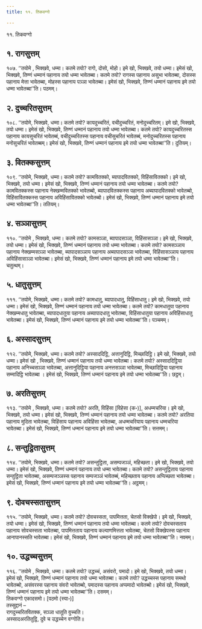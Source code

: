```yaml
---
title: ११. तिकवग्गो

---
```

११. तिकवग्गो  


## १. रागसुत्तम्

१०७. ‘‘तयोमे , भिक्खवे, धम्मा। कतमे तयो? रागो, दोसो, मोहो। इमे खो, भिक्खवे, तयो धम्मा। इमेसं खो, भिक्खवे, तिण्णं धम्मानं पहानाय तयो धम्मा भावेतब्बा। कतमे तयो? रागस्स पहानाय असुभा भावेतब्बा, दोसस्स पहानाय मेत्ता भावेतब्बा, मोहस्स पहानाय पञ्ञा भावेतब्बा। इमेसं खो, भिक्खवे, तिण्णं धम्मानं पहानाय इमे तयो धम्मा भावेतब्बा’’ति। पठमम्।  


## २. दुच्चरितसुत्तम्

१०८. ‘‘तयोमे, भिक्खवे, धम्मा। कतमे तयो? कायदुच्चरितं, वचीदुच्चरितं, मनोदुच्चरितम्। इमे खो, भिक्खवे, तयो धम्मा। इमेसं खो, भिक्खवे, तिण्णं धम्मानं पहानाय तयो धम्मा भावेतब्बा। कतमे तयो? कायदुच्चरितस्स पहानाय कायसुचरितं भावेतब्बं, वचीदुच्चरितस्स पहानाय वचीसुचरितं भावेतब्बं, मनोदुच्चरितस्स पहानाय मनोसुचरितं भावेतब्बम्। इमेसं खो, भिक्खवे, तिण्णं धम्मानं पहानाय इमे तयो धम्मा भावेतब्बा’’ति। दुतियम्।  


## ३. वितक्कसुत्तम्

१०९. ‘‘तयोमे, भिक्खवे, धम्मा। कतमे तयो? कामवितक्को, ब्यापादवितक्को, विहिंसावितक्को। इमे खो, भिक्खवे, तयो धम्मा। इमेसं खो, भिक्खवे, तिण्णं धम्मानं पहानाय तयो धम्मा भावेतब्बा। कतमे तयो? कामवितक्कस्स पहानाय नेक्खम्मवितक्को भावेतब्बो, ब्यापादवितक्कस्स पहानाय अब्यापादवितक्को भावेतब्बो, विहिंसावितक्कस्स पहानाय अविहिंसावितक्को भावेतब्बो। इमेसं खो, भिक्खवे, तिण्णं धम्मानं पहानाय इमे तयो धम्मा भावेतब्बा’’ति। ततियम्।  


## ४. सञ्ञासुत्तम्

११०. ‘‘तयोमे , भिक्खवे, धम्मा। कतमे तयो? कामसञ्ञा, ब्यापादसञ्ञा, विहिंसासञ्ञा। इमे खो, भिक्खवे, तयो धम्मा। इमेसं खो, भिक्खवे, तिण्णं धम्मानं पहानाय तयो धम्मा भावेतब्बा। कतमे तयो? कामसञ्ञाय पहानाय नेक्खम्मसञ्ञा भावेतब्बा, ब्यापादसञ्ञाय पहानाय अब्यापादसञ्ञा भावेतब्बा, विहिंसासञ्ञाय पहानाय अविहिंसासञ्ञा भावेतब्बा। इमेसं खो, भिक्खवे, तिण्णं धम्मानं पहानाय इमे तयो धम्मा भावेतब्बा’’ति। चतुत्थम्।  


## ५. धातुसुत्तम्

१११. ‘‘तयोमे, भिक्खवे, धम्मा। कतमे तयो? कामधातु, ब्यापादधातु, विहिंसाधातु। इमे खो, भिक्खवे, तयो धम्मा। इमेसं खो, भिक्खवे, तिण्णं धम्मानं पहानाय तयो धम्मा भावेतब्बा। कतमे तयो? कामधातुया पहानाय नेक्खम्मधातु भावेतब्बा, ब्यापादधातुया पहानाय अब्यापादधातु भावेतब्बा, विहिंसाधातुया पहानाय अविहिंसाधातु भावेतब्बा। इमेसं खो, भिक्खवे, तिण्णं धम्मानं पहानाय इमे तयो धम्मा भावेतब्बा’’ति। पञ्चमम्।  


## ६. अस्सादसुत्तम्

११२. ‘‘तयोमे, भिक्खवे, धम्मा। कतमे तयो? अस्साददिट्ठि, अत्तानुदिट्ठि, मिच्छादिट्ठि। इमे खो, भिक्खवे, तयो धम्मा। इमेसं खो , भिक्खवे, तिण्णं धम्मानं पहानाय तयो धम्मा भावेतब्बा। कतमे तयो? अस्साददिट्ठिया पहानाय अनिच्चसञ्ञा भावेतब्बा, अत्तानुदिट्ठिया पहानाय अनत्तसञ्ञा भावेतब्बा, मिच्छादिट्ठिया पहानाय सम्मादिट्ठि भावेतब्बा । इमेसं खो, भिक्खवे, तिण्णं धम्मानं पहानाय इमे तयो धम्मा भावेतब्बा’’ति। छट्ठम्।  


## ७. अरतिसुत्तम्

११३. ‘‘तयोमे , भिक्खवे, धम्मा। कतमे तयो? अरति, विहिंसा [विहेसा (क॰)], अधम्मचरिया। इमे खो, भिक्खवे, तयो धम्मा। इमेसं खो, भिक्खवे, तिण्णं धम्मानं पहानाय तयो धम्मा भावेतब्बा। कतमे तयो? अरतिया पहानाय मुदिता भावेतब्बा, विहिंसाय पहानाय अविहिंसा भावेतब्बा, अधम्मचरियाय पहानाय धम्मचरिया भावेतब्बा। इमेसं खो, भिक्खवे, तिण्णं धम्मानं पहानाय इमे तयो धम्मा भावेतब्बा’’ति। सत्तमम्।  


## ८. सन्तुट्ठितासुत्तम्

११४. ‘‘तयोमे, भिक्खवे, धम्मा। कतमे तयो? असन्तुट्ठिता, असम्पजञ्ञं, महिच्छता। इमे खो, भिक्खवे, तयो धम्मा। इमेसं खो, भिक्खवे, तिण्णं धम्मानं पहानाय तयो धम्मा भावेतब्बा। कतमे तयो? असन्तुट्ठिताय पहानाय सन्तुट्ठिता भावेतब्बा, असम्पजञ्ञस्स पहानाय सम्पजञ्ञं भावेतब्बं, महिच्छताय पहानाय अप्पिच्छता भावेतब्बा। इमेसं खो, भिक्खवे, तिण्णं धम्मानं पहानाय इमे तयो धम्मा भावेतब्बा’’ति। अट्ठमम्।  


## ९. दोवचस्सतासुत्तम्

११५. ‘‘तयोमे, भिक्खवे, धम्मा। कतमे तयो? दोवचस्सता, पापमित्तता, चेतसो विक्खेपो। इमे खो, भिक्खवे, तयो धम्मा। इमेसं खो, भिक्खवे, तिण्णं धम्मानं पहानाय तयो धम्मा भावेतब्बा। कतमे तयो? दोवचस्सताय पहानाय सोवचस्सता भावेतब्बा, पापमित्तताय पहानाय कल्याणमित्तता भावेतब्बा, चेतसो विक्खेपस्स पहानाय आनापानस्सति भावेतब्बा। इमेसं खो, भिक्खवे, तिण्णं धम्मानं पहानाय इमे तयो धम्मा भावेतब्बा’’ति। नवमम्।  


## १०. उद्धच्चसुत्तम्

११६. ‘‘तयोमे , भिक्खवे, धम्मा। कतमे तयो? उद्धच्चं, असंवरो, पमादो। इमे खो, भिक्खवे, तयो धम्मा। इमेसं खो, भिक्खवे, तिण्णं धम्मानं पहानाय तयो धम्मा भावेतब्बा। कतमे तयो? उद्धच्चस्स पहानाय समथो भावेतब्बो, असंवरस्स पहानाय संवरो भावेतब्बो, पमादस्स पहानाय अप्पमादो भावेतब्बो। इमेसं खो, भिक्खवे, तिण्णं धम्मानं पहानाय इमे तयो धम्मा भावेतब्बा’’ति। दसमम्।  
तिकवग्गो एकादसमो। [पठमो (स्या॰)]  
तस्सुद्दानं –  
रागदुच्चरितवितक्क, सञ्ञा धातूति वुच्चति।  
अस्सादअरतितुट्ठि, दुवे च उद्धच्चेन वग्गोति॥  